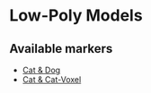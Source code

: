 # Low-Poly Models



## Available markers
- [Cat & Dog](markers-cat-lion.yml)
- [Cat & Cat-Voxel](markers-horse-camel.yml)